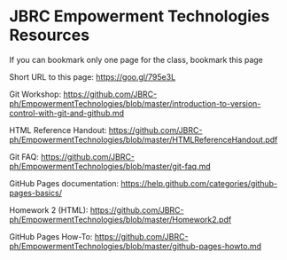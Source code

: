 # JBRC Empowerment Technologies Resources

If you can bookmark only one page for the class, bookmark this page

Short URL to this page: https://goo.gl/795e3L

Git Workshop: 
https://github.com/JBRC-ph/EmpowermentTechnologies/blob/master/introduction-to-version-control-with-git-and-github.md

HTML Reference Handout:
https://github.com/JBRC-ph/EmpowermentTechnologies/blob/master/HTMLReferenceHandout.pdf

Git FAQ:
https://github.com/JBRC-ph/EmpowermentTechnologies/blob/master/git-faq.md

GitHub Pages documentation:
https://help.github.com/categories/github-pages-basics/

Homework 2 (HTML):
https://github.com/JBRC-ph/EmpowermentTechnologies/blob/master/Homework2.pdf

GitHub Pages How-To:
https://github.com/JBRC-ph/EmpowermentTechnologies/blob/master/github-pages-howto.md
